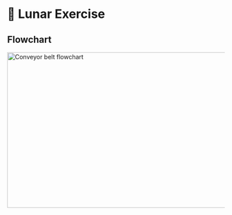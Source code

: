 # 🌙 Lunar Exercise

## Flowchart

<img width="1251" height="361" alt="Conveyor belt flowchart" src="https://github.com/user-attachments/assets/ad863d62-7668-4527-ac66-f4ac45cfc841" />
